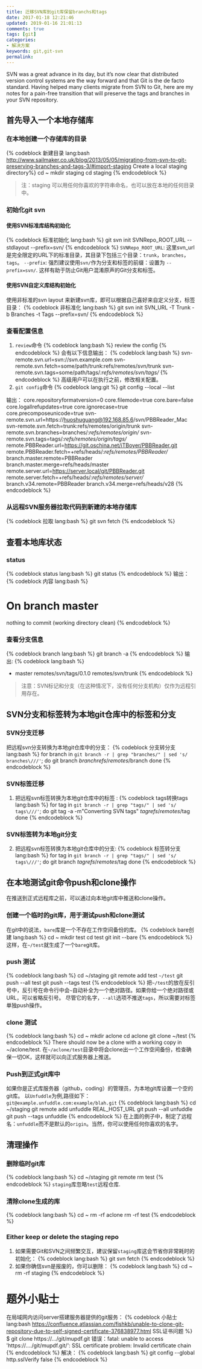```yaml
---
title: 迁移SVN库到git库保留branchs和tags
date: 2017-01-18 12:21:46
updated: 2019-01-16 21:01:13
comments: true
tags: [git]
categories:
- 解决方案
keywords: git,git-svn
permalink: 
---
```


SVN was a great advance in its day, but it’s now clear that distributed version control systems are the way forward and that Git is the de facto standard. Having helped many clients migrate from SVN to Git, here are my notes for a pain-free transition that will preserve the tags and branches in your SVN repository.

## 首先导入一个本地存储库

### 在本地创建一个存储库的目录
{% codeblock 新建目录 lang:bash http://www.sailmaker.co.uk/blog/2013/05/05/migrating-from-svn-to-git-preserving-branches-and-tags-3/#import-staging Create a local staging directory%}
cd ~
mkdir staging
cd staging
{% endcodeblock %}
>注：staging 可以用任何你喜欢的字符串命名，也可以放在本地的任何目录中。

### 初始化git svn
#### 使用SVN标准库结构初始化
{% codeblock 标准初始化 lang:bash %}
git svn init SVNRepo_ROOT_URL --stdlayout --prefix=svn/
{% endcodeblock %}
`SVNRepo_ROOT_URL`: 这里svn_url是完全限定的URL下的标准目录，其目录下包括三个目录：`trunk`，`branches`， `tags`。
`--prefix`: 强烈建议使用`svn/`作为分支和标签的前缀：设置为 `--prefix=svn/`. 这样有助于防止Git用户混淆原声的Git分支和标签。

#### 使用SVN自定义库结构初始化
使用非标准的svn layout 来新建svn库，即可以根据自己喜好来自定义分支，标签目录：
{% codeblock 非标准化 lang:bash %}
git svn init SVN_URL -T Trunk -b Branches -t Tags --prefix=svn/
{% endcodeblock %}

### 查看配置信息
1. `review`命令
{% codeblock lang:bash %}
review the config
{% endcodeblock %}
会有以下信息输出：
{% codeblock lang:bash %}
svn-remote.svn.url=svn://svn.example.com
svn-remote.svn.fetch=some/path/trunk:refs/remotes/svn/trunk
svn-remote.svn.tags=some/path/tags/*:refs/remotes/svn/tags/*
{% endcodeblock %}
高级用户可以在执行之前，修改相关配置。
2. `git config`命令
{% codeblock  lang:git %}
git config --local --list 

输出：
core.repositoryformatversion=0
core.filemode=true
core.bare=false
core.logallrefupdates=true
core.ignorecase=true
core.precomposeunicode=true
svn-remote.svn.url=https://huoshuguang@192.168.85.6/svn/PBBReader_Mac
svn-remote.svn.fetch=trunk:refs/remotes/origin/trunk
svn-remote.svn.branches=branches/*:refs/remotes/origin/*
svn-remote.svn.tags=tags/*:refs/remotes/origin/tags/*
remote.PBBReader.url=https://git.oschina.net/iTBoyer/PBBReader.git
remote.PBBReader.fetch=+refs/heads/*:refs/remotes/PBBReader/*
branch.master.remote=PBBReader
branch.master.merge=refs/heads/master
remote.server.url=https://server.local/git/PBBReader.git
remote.server.fetch=+refs/heads/*:refs/remotes/server/*
branch.v34.remote=PBBReader
branch.v34.merge=refs/heads/v28
{% endcodeblock %}

### 从远程SVN服务器拉取代码到新建的本地存储库
{% codeblock 拉取 lang:bash %}
git svn fetch
{% endcodeblock %}

## 查看本地库状态
### status
{% codeblock status lang:bash %}
git status
{% endcodeblock %}
输出：
{% codeblock 内容 lang:bash %}
# On branch master
nothing to commit (working directory clean)
{% endcodeblock %}

### 查看分支信息
{% codeblock branch lang:bash %}
git branch -a
{% endcodeblock %}
输出:
{% codeblock lang:bash  %}
* master
remotes/svn/tags/0.1.0
remotes/svn/trunk
{% endcodeblock %}
>注意：SVN标记和分支（在这种情况下，没有任何分支机构）仅作为远程引用存在。
    
## SVN分支和标签转为本地git仓库中的标签和分支
### SVN分支迁移
把远程svn分支转换为本地git仓库中的分支：
{% codeblock 分支转分支 lang:bash %}
for branch in `git branch -r | grep "branches/" | sed 's/ branches\///'`; do
git branch $branch refs/remotes/$branch
done
{% endcodeblock %}

### SVN标签迁移
1. 把远程svn标签转换为本地git仓库中的标签 :
{% codeblock tags转换tags lang:bash %}
for tag in `git branch -r | grep "tags/" | sed 's/ tags\///'`; do
git tag -a -m"Converting SVN tags" $tag refs/remotes/$tag
done
{% endcodeblock %}

### SVN标签转为本地git分支
2. 把远程svn标签转换为本地git仓库中的分支:
{% codeblock 标签转分支 lang:bash %}
for tag in `git branch -r | grep "tags/" | sed 's/ tags\///'`; do
git branch $tag refs/remotes/$tag
done
{% endcodeblock %}


## 在本地测试git命令push和clone操作

在推送到正式远程库之前，可以通过向本地git库中推送和clone操作。

### 创建一个临时的git库，用于测试push和clone测试
在git中的说法，`bare`库是一个不存在工作空间备份的库。
{% codeblock bare创建 lang:bash %}
cd ~
mkdir test
cd test
git init --bare
{% endcodeblock %}
这样，在`~/test`就生成了一个`bare`git库。
### push 测试
{% codeblock lang:bash %}
cd ~/staging
git remote add test `~/test`
git push --all test
git push --tags test
{% endcodeblock %}
把`~/test`的放在反引号中，反引号在命令行中会`~`自动补全为一个绝对路径。如果你给一个绝对路径或URL，可以省略反引号。
尽管它的名字，`--all`选项不推送`tags`，所以需要对标签单独push操作。
### clone 测试
{% codeblock lang:bash %}
cd ~
mkdir aclone
cd aclone
git clone ~/test
{% endcodeblock %}
There should now be a clone with a working copy in ~/aclone/test.
在`~/aclone/test`目录中将会clone出一个工作空间备份，检查确保一切OK，这样就可以向正式服务器上推送。

###  Push到正式git库中
如果你是正式库服务器（github，coding）的管理员，为本地git库设置一个空的git库。
以`Unfuddle`为例,路径如下：
`git@example.unfuddle.com:example/blah.git`
{% codeblock lang:bash %}
cd ~/staging
git remote add unfuddle REAL_HOST_URL
git push --all unfuddle
git push --tags unfuddle
{% endcodeblock %}
在上面的例子中，制定了远程名：`unfuddle`而不是默认的`origin`。当然，你可以使用任何你喜欢的名字。

## 清理操作
### 删除临时git库
{% codeblock lang:bash %}
cd ~/staging
git remote rm test
{% endcodeblock %}
`staging`库忽略`test`远程仓库.

### 清除clone生成的库
{% codeblock lang:bash %}
cd ~
rm -rf aclone
rm -rf test
{% endcodeblock %}

### Either keep or delete the staging repo
1. 如果需要Git和SVN之间频繁交互，建议保留`staging`库这会节省你非常耗时的初始化：
{% codeblock lang:bash %}
git svn fetch
{% endcodeblock %}
2. 如果你确信svn是报废的，你可以删除：
{% codeblock lang:bash %}
cd ~
rm -rf staging
{% endcodeblock %}


# 题外小贴士
在局域网内访问server搭建服务器提供的git服务：
{% codeblock 小贴士 lang:bash https://confluence.atlassian.com/fishkb/unable-to-clone-git-repository-due-to-self-signed-certificate-376838977.html SSL证书问题 %}
$ git clone https://.../git/mupdf.git
错误：fatal: unable to access 'https://..../git/mupdf.git/': SSL certificate problem: Invalid certificate chain
{% endcodeblock %}
解决：
{% codeblock  lang:bash %}
git config --global http.sslVerify false
{% endcodeblock %}










